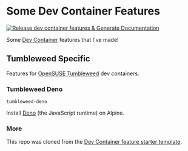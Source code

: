 
# Some Dev Container Features

[![Release dev container features & Generate Documentation](https://github.com/probablySophie/Dev-Container-Features/actions/workflows/release.yaml/badge.svg)](https://github.com/probablySophie/Dev-Container-Features/actions/workflows/release.yaml)

Some [Dev Container](https://containers.dev) features that I've made!

## Tumbleweed Specific

Features for [OpenSUSE Tumbleweed](https://hub.docker.com/r/opensuse/tumbleweed) dev containers.  

### Tumbleweed Deno
`tumbleweed-deno`

Install [Deno](https://deno.com/) (the JavaScript runtime) on Alpine.  


### More

This repo was cloned from the [Dev Container feature starter template](https://github.com/devcontainers/feature-starter). 
